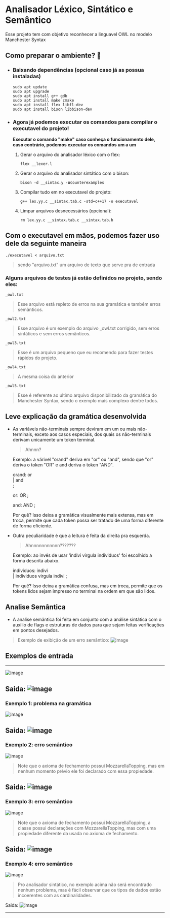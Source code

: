 # Analisador Léxico, Sintático e Semântico

Esse projeto tem com objetivo reconhecer a linguavel OWL no modelo Manchester Syntax

## Como preparar o ambiente? 👵
- ### Baixando dependências (opcional caso já as possua instaladas)
      sudo apt update
      sudo apt upgrade
      sudo apt install g++ gdb
      sudo apt install make cmake
      sudo apt install flex libfl-dev
      sudo apt install bison libbison-dev

- ### Agora já podemos executar os comandos para compilar o executavel do projeto!
  **Executar o comando "make" caso conheça o funcionamento dele, caso contrário, podemos executar os comandos um a um**

  1. Gerar o arquivo do analisador léxico com o flex:

         flex __lexer.l

  2. Gerar o arquivo do analisador sintático com o bison:
   
	     bison -d __sintax.y -Wcounterexamples 

  3. Compilar tudo em no executavel do projeto:
   
	     g++ lex.yy.c __sintax.tab.c -std=c++17 -o executavel

  4. Limpar arquivos desnecessários (opcional):
   
	     rm lex.yy.c __sintax.tab.c __sintax.tab.h

## Com o executavel em mãos, podemos fazer uso dele da seguinte maneira
	./executavel < arquivo.txt
   > sendo "arquivo.txt" um arquivo de texto que serve pra de entrada

  ### Alguns arquivos de testes já estão definidos no projeto, sendo eles:
    _owl.txt	
   > Esse arquivo está repleto de erros na sua gramática e também erros semânticos.
	
	_owl2.txt
   > Esse arquivo é um exemplo do arquivo _owl.txt corrigido, sem erros sintáticos e sem erros semânticos.

	_owl3.txt
   > Esse é um arquivo pequeno que eu recomendo para fazer testes rápidos do projeto.
	
 	_owl4.txt
   > A mesma coisa do anterior

	_owl5.txt
   > Esse é referente ao ultimo arquivo disponibilizado da gramática do Manchester Syntax, sendo o exemplo mais complexo dentre todos.

## Leve explicação da gramática desenvolvida
- As variáveis não-terminais sempre deviram em um ou mais não-terminais, exceto aos casos especiais, dos quais os não-terminais derivam unicamente um token terminal.
	> Ahnnn?
	
	Exemplo: a várivel "orand" deriva em "or" ou "and", sendo que "or" deriva o token "OR" e and deriva o token "AND".
	
	orand: or  
	    | and                 
	    ;
	
	or: OR
	;
	
	and: AND
	;
	
	Por quê? Isso deixa a gramática visualmente mais extensa, mas em troca, permite que cada token possa ser tratado de uma forma diferente de forma eficiente.

- Outra peculiaridade é que a leitura é feita da direita pra esquerda.
	> Ahnnnnnnnnnnn???????
	
	Exemplo: ao invés de usar 'indivi virgula individuos' foi escolhido a forma descrita abaixo.
	
	individuos: indivi              
	  | individuos virgula indivi
	  ;
	
	Por quê? Isso deixa a gramática confusa, mas em troca, permite que os tokens lidos sejam impresso no terminal na ordem em que são lidos.

## Analise Semântica
- A analise semântica foi feita em conjunto com a análise sintática com o auxilio de flags e estruturas de dados para que sejam feitas verificações em pontos desejados.
>Exemplo de exibição de um erro semântico: ![image](https://github.com/BrennoKM/AnalisadorLexerSintaxSemantic/assets/99992197/13458208-788f-4795-9847-3b9ea5ff9a03)


## Exemplos de entrada
----------------------------------------------------------------------------------------------------------------
![image](https://github.com/BrennoKM/AnalisadorLexerSintax/assets/99992197/46915f3f-879c-43d5-b4a8-5a473d65b743)

Saida: ![image](https://github.com/BrennoKM/AnalisadorLexerSintax/assets/99992197/dc12b728-e9c3-49cf-9232-dcaca7511521)
----------------------------------------------------------------------------------------------------------------
### Exemplo 1: problema na gramática
![image](https://github.com/BrennoKM/AnalisadorLexerSintax/assets/99992197/91e3a819-03d5-450f-9cf4-f0764d22e5f4)

Saida: ![image](https://github.com/BrennoKM/AnalisadorLexerSintax/assets/99992197/5e2e517b-468f-47a6-aa44-b34a7889f30b)
----------------------------------------------------------------------------------------------------------------
### Exemplo 2: erro semântico
![image](https://github.com/BrennoKM/AnalisadorLexerSintaxSemantic/assets/99992197/361c1ed6-971e-40ba-8a02-89911b4fae3b)
> Note que o axioma de fechamento possui MozzarellaTopping, mas em nenhum momento prévio ele foi declarado com essa propiedade.

Saida: ![image](https://github.com/BrennoKM/AnalisadorLexerSintaxSemantic/assets/99992197/507f0007-b617-4743-9674-fd16f0a6f5c3)
----------------------------------------------------------------------------------------------------------------
### Exemplo 3: erro semântico
![image](https://github.com/BrennoKM/AnalisadorLexerSintaxSemantic/assets/99992197/547d7e0a-f141-4caf-9fab-f7a93a8b72f2)
> Note que o axioma de fechamento possui MozzarellaTopping, a classe possui declarações com MozzarellaTopping, mas com uma propiedade diferente da usada no axioma de fechamento.

Saida: ![image](https://github.com/BrennoKM/AnalisadorLexerSintaxSemantic/assets/99992197/fa1c0abf-487c-40f1-9ffd-2d90d588ca0e)
----------------------------------------------------------------------------------------------------------------
### Exemplo 4: erro semântico
![image](https://github.com/BrennoKM/AnalisadorLexerSintaxSemantic/assets/99992197/fee565e6-ae6e-4399-a808-eb2de279aa4a)
> Pro analisador sintático, no exemplo acima não será encontrado nenhum problema, mas é fácil observar que os tipos de dados estão incoerentes com as cardinalidades.

Saida: ![image](https://github.com/BrennoKM/AnalisadorLexerSintaxSemantic/assets/99992197/1e7ac73a-b0f5-4ee2-b60d-643c3efd6487)

----------------------------------------------------------------------------------------------------------------

